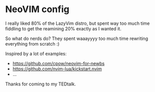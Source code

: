 # NeoVIM config

I really liked 80% of the LazyVim distro, but spent way too much time fiddling to get the reamining 20% exactly as I wanted it.

So what do nerds do? They spent waaayyyy too much time rewriting everything from scratch :)

Inspired by a lot of examples:

- https://github.com/cpow/neovim-for-newbs
- https://github.com/nvim-lua/kickstart.nvim
- ...

Thanks for coming to my TEDtalk.
